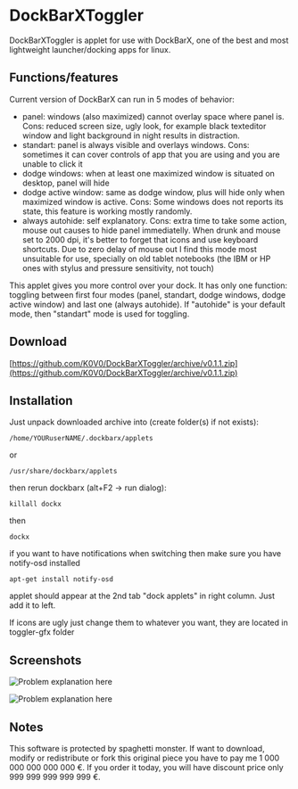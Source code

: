 DockBarXToggler
===============

DockBarXToggler is applet for use with DockBarX, one of the best and most lightweight launcher/docking apps for linux. 

Functions/features
------------------

Current version of DockBarX can run in 5 modes of behavior:
  - panel: windows (also maximized) cannot overlay space where panel is. Cons: reduced screen size, ugly look, for example black texteditor window and light background in night results in distraction.
  - standart: panel is always visible and overlays windows. Cons: sometimes it can cover controls of app that you are using and you are unable to click it
  - dodge windows: when at least one maximized window is situated on desktop, panel will hide
  - dodge active window: same as dodge window, plus will hide only when maximized window is active. Cons: Some windows does not reports its state, this feature is working mostly randomly.
  - always autohide: self explanatory. Cons: extra time to take some action, mouse out causes to hide panel immediatelly. When drunk and mouse set to 2000 dpi, it's better to forget that icons and use keyboard shortcuts. Due to zero delay of mouse out I find this mode most unsuitable for use, specially on old tablet notebooks (the IBM or HP ones with stylus and pressure sensitivity, not touch) 

This applet gives you more control over your dock. It has only one function: toggling between first four modes (panel, standart, dodge windows, dodge active window) and last one (always autohide). If "autohide" is your default mode, then "standart" mode is used for toggling. 

Download
--------

[https://github.com/K0V0/DockBarXToggler/archive/v0.1.1.zip](https://github.com/K0V0/DockBarXToggler/archive/v0.1.1.zip)

Installation
------------

Just unpack downloaded archive into (create folder(s) if not exists):

`/home/YOURuserNAME/.dockbarx/applets`

or

`/usr/share/dockbarx/applets`

then rerun dockbarx (alt+F2 -> run dialog):

`killall dockx`

then

`dockx`

if you want to have notifications when switching then make sure you have notify-osd installed

`apt-get install notify-osd`

applet should appear at the 2nd tab "dock applets" in right column. Just add it to left.

If icons are ugly just change them to whatever you want, they are located in toggler-gfx folder

Screenshots
-----------

![Problem explanation here](/../screenshits/screenshots/2.png?raw=true "Overlaying problem")

![Problem explanation here](/../screenshits/screenshots/1.png?raw=true "Overlaying problem")


Notes
-----

This software is protected by spaghetti monster. If want to download, modify or redistribute or fork this original piece you have to pay me 1 000 000 000 000 000 €. If you order it today, you will have discount price only 999 999 999 999 999 €.
